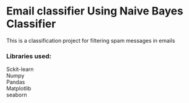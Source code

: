 # Email classifier Using Naive Bayes Classifier
This is a classification project for filtering spam messages in emails

### Libraries used:
Sckit-learn <br>
Numpy <br> 
Pandas <br>
Matplotlib <br>
seaborn
